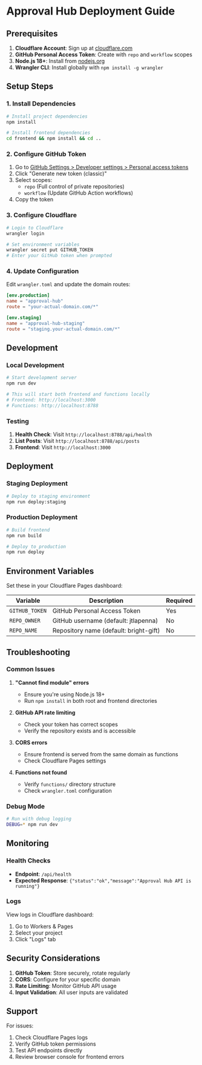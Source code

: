 # Approval Hub Deployment Guide

## Prerequisites

1. **Cloudflare Account**: Sign up at [cloudflare.com](https://cloudflare.com)
2. **GitHub Personal Access Token**: Create with `repo` and `workflow` scopes
3. **Node.js 18+**: Install from [nodejs.org](https://nodejs.org)
4. **Wrangler CLI**: Install globally with `npm install -g wrangler`

## Setup Steps

### 1. Install Dependencies

```bash
# Install project dependencies
npm install

# Install frontend dependencies
cd frontend && npm install && cd ..
```

### 2. Configure GitHub Token

1. Go to [GitHub Settings > Developer settings > Personal access tokens](https://github.com/settings/tokens)
2. Click "Generate new token (classic)"
3. Select scopes:
   - `repo` (Full control of private repositories)
   - `workflow` (Update GitHub Action workflows)
4. Copy the token

### 3. Configure Cloudflare

```bash
# Login to Cloudflare
wrangler login

# Set environment variables
wrangler secret put GITHUB_TOKEN
# Enter your GitHub token when prompted
```

### 4. Update Configuration

Edit `wrangler.toml` and update the domain routes:

```toml
[env.production]
name = "approval-hub"
route = "your-actual-domain.com/*"

[env.staging]
name = "approval-hub-staging"
route = "staging.your-actual-domain.com/*"
```

## Development

### Local Development

```bash
# Start development server
npm run dev

# This will start both frontend and functions locally
# Frontend: http://localhost:3000
# Functions: http://localhost:8788
```

### Testing

1. **Health Check**: Visit `http://localhost:8788/api/health`
2. **List Posts**: Visit `http://localhost:8788/api/posts`
3. **Frontend**: Visit `http://localhost:3000`

## Deployment

### Staging Deployment

```bash
# Deploy to staging environment
npm run deploy:staging
```

### Production Deployment

```bash
# Build frontend
npm run build

# Deploy to production
npm run deploy
```

## Environment Variables

Set these in your Cloudflare Pages dashboard:

| Variable | Description | Required |
|----------|-------------|----------|
| `GITHUB_TOKEN` | GitHub Personal Access Token | Yes |
| `REPO_OWNER` | GitHub username (default: jtlapenna) | No |
| `REPO_NAME` | Repository name (default: bright-gift) | No |

## Troubleshooting

### Common Issues

1. **"Cannot find module" errors**
   - Ensure you're using Node.js 18+
   - Run `npm install` in both root and frontend directories

2. **GitHub API rate limiting**
   - Check your token has correct scopes
   - Verify the repository exists and is accessible

3. **CORS errors**
   - Ensure frontend is served from the same domain as functions
   - Check Cloudflare Pages settings

4. **Functions not found**
   - Verify `functions/` directory structure
   - Check `wrangler.toml` configuration

### Debug Mode

```bash
# Run with debug logging
DEBUG=* npm run dev
```

## Monitoring

### Health Checks

- **Endpoint**: `/api/health`
- **Expected Response**: `{"status":"ok","message":"Approval Hub API is running"}`

### Logs

View logs in Cloudflare dashboard:
1. Go to Workers & Pages
2. Select your project
3. Click "Logs" tab

## Security Considerations

1. **GitHub Token**: Store securely, rotate regularly
2. **CORS**: Configure for your specific domain
3. **Rate Limiting**: Monitor GitHub API usage
4. **Input Validation**: All user inputs are validated

## Support

For issues:
1. Check Cloudflare Pages logs
2. Verify GitHub token permissions
3. Test API endpoints directly
4. Review browser console for frontend errors 